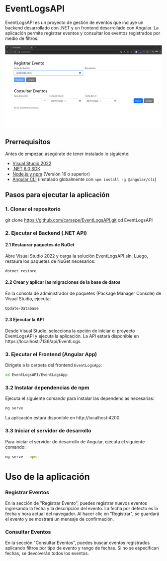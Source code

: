 # EventLogsAPI

EventLogsAPI es un proyecto de gestión de eventos que incluye un backend desarrollado con .NET y un frontend desarrollado con Angular. La aplicación permite registrar eventos y consultar los eventos registrados por medio de filtros.

![Interfaz de la aplicación](./interfaz.png)

## Prerrequisitos

Antes de empezar, asegúrate de tener instalado lo siguiente:

- [Visual Studio 2022](https://visualstudio.microsoft.com/vs/)
- [.NET 6.0 SDK](https://dotnet.microsoft.com/download/dotnet/6.0)
- [Node.js y npm](https://nodejs.org/) (Versión 16 o superior)
- [Angular CLI](https://angular.io/cli) (instalado globalmente con `npm install -g @angular/cli`)

## Pasos para ejecutar la aplicación

### 1. Clonar el repositorio

git clone https://github.com/carsepe/EventLogsAPI.git
cd EventLogsAPI

### 2. Ejecutar el Backend (.NET API)

#### 2.1 Restaurar paquetes de NuGet
Abre Visual Studio 2022 y carga la solución EventLogsAPI.sln. Luego, restaura los paquetes de NuGet necesarios:

```bash
dotnet restore 
```

#### 2.2 Crear y aplicar las migraciones de la base de datos
En la consola de administrador de paquetes (Package Manager Console) de Visual Studio, ejecuta:

```bash
Update-Database
```

#### 2.3 Ejecutar la API
Desde Visual Studio, selecciona la opción de iniciar el proyecto EventLogsAPI y ejecuta la aplicación. La API estará disponible en https://localhost:7136/api/EventLogs.

### 3. Ejecutar el Frontend (Angular App)

Dirígete a la carpeta del frontend `EventLogsApp`:

```bash
cd EventLogsAPI/EventLogsApp
```

### 3.2 Instalar dependencias de npm
Ejecuta el siguiente comando para instalar las dependencias necesarias:

```bash
ng serve
```

La aplicación estará disponible en http://localhost:4200.

### 3.3 Iniciar el servidor de desarrollo
Para iniciar el servidor de desarrollo de Angular, ejecuta el siguiente comando:

```bash
ng serve --open
```

# Uso de la aplicación

### Registrar Eventos
En la sección de "Registrar Evento", puedes registrar nuevos eventos ingresando la fecha y la descripción del evento. La fecha por defecto es la fecha y hora actual del navegador. Al hacer clic en "Registrar", se guardará el evento y se mostrará un mensaje de confirmación.

### Consultar Eventos
En la sección "Consultar Eventos", puedes buscar eventos registrados aplicando filtros por tipo de evento y rango de fechas. Si no se especifican fechas, se devolverán todos los eventos.

